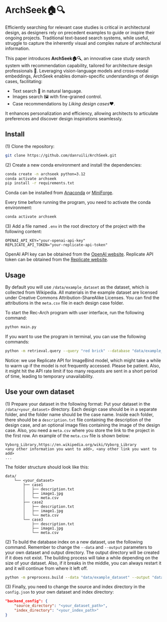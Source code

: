 # ArchSeek🏠🔍

Efficiently searching for relevant case studies is critical in architectural design, as designers rely on precedent examples to guide or inspire their ongoing projects. Traditional text-based search systems, while useful, struggle to capture the inherently visual and complex nature of architectural information. 

This paper introduces **ArchSeek🏠🔍**, an innovative case study search system with recommendation capability, tailored for architecture design professionals 📐. Leveraging vision-language models and cross-modal embeddings, ArchSeek enables domain-specific understandings of design cases, facilitating:
- Text search 💬 in natural language.
- Images search 🖼️ with fine-grained control.
- Case recommendations by *Liking design cases*❤️. 

It enhances personalization and efficiency, allowing architects to articulate preferences and discover design inspirations seamlessly.

## Install

(1) Clone the repository:
```bash
git clone https://github.com/danruili/ArchSeek.git
```

(2) Create a new conda environment and install the dependencies:

```bash
conda create -n archseek python=3.12
conda activate archseek
pip install -r requirements.txt
```

Conda can be installed from [Anaconda](https://docs.anaconda.com/miniconda/) or [MiniForge](https://conda-forge.org/miniforge/).

Every time before running the program, you need to activate the conda environment:

```bash
conda activate archseek
```

(3) Add a file named `.env` in the root directory of the project with the following content:

```env
OPENAI_API_KEY="your-openai-api-key"
REPLICATE_API_TOKEN="your-replicate-api-token"
```

OpenAI API key can be obtained from the [OpenAI website](https://platform.openai.com/docs/quickstart).
Replicate API token can be obtained from the [Replicate website](https://replicate.com/).


## Usage

By default you will use `/data/example_dataset` as the dataset, which is collected from Wikipedia. All materials in the example dataset are licensed under Creative Commons Attribution-ShareAlike Licenses. You can find the attributions in the `meta.csv` file in each design case folder.

To start the Rec-Arch program with user interface, run the following command:

```bash
python main.py
```

If you want to use the program in terminal, you can use the following commands:

```bash
python -m retrieval.query --query "red brick" --database "data/example_index"
```

Notice: we use Replicate API for ImageBind model, which might take a while to warm up if the model is not frequently accessed. Please be patient. Also, it might hit the API rate limit if too many requests are sent in a short period of time, leading to temporary unavailability.

## Use your own dataset

(1) Prepare your dataset in the following format: Put your dataset in the `/data/<your_dataset>` directory. Each design case should be in a separate folder, and the folder name should be the case name. Inside each folder, there should be a `description.txt` file containing the description of the design case, and an optional image files containing the image of the design case. Also, you need a `meta.csv` where you store the link to the project in the first row. An example of the `meta.csv` file is shown below:

```csv
Vyborg_Library,https://en.wikipedia.org/wiki/Vyborg_Library
<any other information you want to add>, <any other link you want to add>
...
```

The folder structure should look like this:

```text
data/
    └── <your_dataset>
        ├── case1
        │   ├── description.txt
        │   ├── image1.jpg
        │   └── meta.csv
        ├── case2
        │   ├── description.txt
        │   ├── image1.jpg
        │   └── meta.csv
        └── case3
            ├── description.txt
            ├── image1.jpg
            └── meta.csv
```

(2) To build the database index on a new dataset, use the following command. Remember to change the `--data` and `--output` parameters to your own dataset and output directory. The output directory will be created if it does not exist. The building process will take a while depending on the size of your dataset. Also, if it breaks in the middle, you can always restart it and it will continue from where it left off.

```bash
python -m preprocess.build --data "data/example_dataset" --output "data/example_index"
```

(3) Finally, you need to change the source and index directory in the `config.json` to your own dataset and index directory:

```json
"backend_config": {
    "source_directory": "<your_dataset_path>",
    "index_directory": "<your_index_path>"
}
```